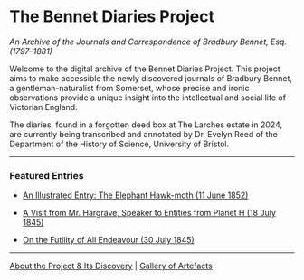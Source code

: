 # The Bennet Diaries Project

*An Archive of the Journals and Correspondence of Bradbury Bennet, Esq. (1797–1881)*

Welcome to the digital archive of the Bennet Diaries Project. This project aims to make accessible the newly discovered journals of Bradbury Bennet, a gentleman-naturalist from Somerset, whose precise and ironic observations provide a unique insight into the intellectual and social life of Victorian England.

The diaries, found in a forgotten deed box at The Larches estate in 2024, are currently being transcribed and annotated by Dr. Evelyn Reed of the Department of the History of Science, University of Bristol.

---

### Featured Entries

*   [An Illustrated Entry: The Elephant Hawk-moth (11 June 1852)](entries/elephant-hawk-moth.md)

*   [A Visit from Mr. Hargrave, Speaker to Entities from Planet H (18 July 1845)](entries/hargrave-visit.md)

*   [On the Futility of All Endeavour (30 July 1845)](entries/futility-treatise.md)

---

[About the Project & Its Discovery](about.md) | [Gallery of Artefacts](gallery.md)

